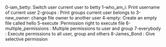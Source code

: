 0-iam_betty: Switch user current user to betty
1-who_am_i: Print username of current user
2-groups : Print groups current user belongs to
3-new_owner: change file owner to another user
4-empty: Create an empty file called hello
5-execute :Permission right to execute file
6-multiple_permissions : Multiple permissions to user and group
7-everybody : Execute permissions to all user, group and others
8-James_Bond : Give selective permission

